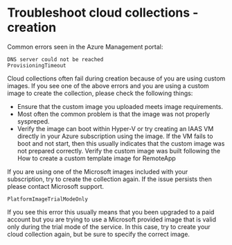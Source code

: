 
<properties 
    pageTitle="Troubleshoot cloud collections - creation"
    description="Learn how to troubleshoot RemoteApp cloud collection creation failures" 
    services="remoteapp" 
    solutions="" documentationCenter="" 
    authors="vkbucha" 
    manager="mbaldwin" />

<tags 
    ms.service="remoteapp" 
    ms.workload="tbd" 
    ms.tgt_pltfrm="na" 
    ms.devlang="na" 
    ms.topic="article" 
    ms.date="02/20/2015" 
    ms.author="vikbucha" />



# Troubleshoot cloud collections - creation

Common errors seen in the Azure Management portal:

	DNS server could not be reached
	ProvisioningTimeout

Cloud collections often fail during creation because of you are using custom images.  If you see one of the above errors and you are using a custom image to create the collection, please check the following things:

- Ensure that the custom image you uploaded meets image requirements. 
- Most often the common problem is that the image was not properly syspreped.  
- Verify the image can boot within Hyper-V or try creating an IAAS VM directly in your Azure subscription using the image. If the VM fails to boot and not start, then this usually indicates that the custom image was not prepared correctly.  Verify the custom image was built following the How to create a custom template image for RemoteApp

If you are using one of the Microsoft images included with your subscription, try to create the collection again. If the issue persists then please contact Microsoft support.

	PlatformImageTrialModeOnly

If you see this error this usually means that you been upgraded to a paid account but you are trying to use a Microsoft provided image that is valid only during the trial mode of the service. In this case, try to create your cloud collection again, but be sure to specify the correct image.
